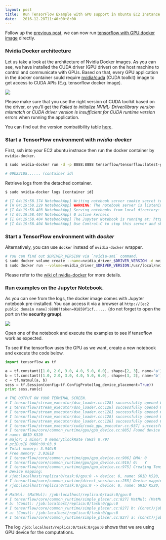 ```yaml
---
layout: post
title:  Run TensorFlow Example with GPU support in Ubuntu EC2 Instance
date:   2016-12-28T11:40:00+8:00
---
```


Follow up the [previous post]({{site.baseurl}}/2016/12/17/install-nvidia-gpu-driver-and-nvidia-docker-in-ubuntu-ec2-instance/), we can now run [tensorflow with GPU docker image](http://askubuntu.com/questions/481414/install-nvidia-driver-instead-nouveau) directly.

### Nvidia Docker architecture

Let us take a look at the architecture of Nvidia Docker images. As you can see, we have installed the CUDA driver (GPU driver) on the host machine to control and communicate with GPUs. Based on that, every GPU application in the docker container sould require [nvidia/cuda](https://hub.docker.com/r/nvidia/cuda/) (CUDA toolkit) image to get access to CUDA APIs (E.g. tensorflow docker image).

![]({{site.baseurl}}/images/nvidia-docker-architecture.png)

Please make sure that you use the right version of CUDA toolkit based on the driver, or you'll get the *Failed to initialize NVML: Driver/library version mismatch* or *CUDA driver version is insufficient for CUDA runtime version* errors when running the application. 

You can find out the version combatibility table [here](https://github.com/NVIDIA/nvidia-docker/wiki/CUDA#requirements).

### Start a TensorFlow environment with *nvidia-docker*

First, ssh into your EC2 ubuntu instnace then run the docker container by `nvidia-docker`.

```bash
$ sudo nvidia-docker run -d -p 8888:8888 tensorflow/tensorflow:latest-gpu

# 09b23108...... (container id)
```

Retrieve logs from the detached container.

```bash
$ sudo nvidia-docker logs [container id]

# [I 04:19:58.174 NotebookApp] Writing notebook server cookie secret to /root/.local/share/jupyter/runtime/notebook_cookie_secret
# [W 04:19:58.229 NotebookApp] WARNING: The notebook server is listening on all IP addresses and not using encryption. This is not recommended.
# [I 04:19:58.403 NotebookApp] Serving notebooks from local directory: /notebooks
# [I 04:19:58.404 NotebookApp] 0 active kernels
# [I 04:19:58.404 NotebookApp] The Jupyter Notebook is running at: http://[all ip addresses on your system]:8888/?token=91859f1cf......
# [I 04:19:58.404 NotebookApp] Use Control-C to stop this server and shut down all kernels (twice to skip confirmation).
```

### Start a TensorFlow environment with *docker*

Alternatively, you can use `docker` instead of `nvidia-docker` wrapper. 

```bash
# You can find out $DRIVER_VERSION via `nvidia-smi` command.
$ sudo docker volume create --name=nvidia_driver_$DRIVER_VERSION -d nvidia-docker
$ sudo docker run --volume=nvidia_driver_$DRIVER_VERSION:/usr/local/nvidia:ro --device=/dev/nvidiactl --device=/dev/nvidia-uvm --device=/dev/nvidia0 -it -p 8888:8888 tensorflow/tensorflow:latest-gpu
```

Please refer to the [wiki of nvidia-docker](https://github.com/NVIDIA/nvidia-docker/wiki/Internals) for more details.

### Run examples on the Jupyter Notebook.

As you can see from the logs, the docker image comes with Jupyter notebook pre-installed. You can access it via a browser at `http://[ec2 public domain name]:8888?token=91859f1cf......` (do not forget to open the port on the **security group**).

![]({{site.baseurl}}/images/jupyter-notebook-with-tensorflow-example.png)

Open one of the notebook and execute the examples to see if tensoflow work as expected.

To see if the tensorflow uses the GPU as we want, create a new notebook and execute the code below. 

```python
import tensorflow as tf

a = tf.constant([1.0, 2.0, 3.0, 4.0, 5.0, 6.0], shape=[2, 3], name='a')
b = tf.constant([1.0, 2.0, 3.0, 4.0, 5.0, 6.0], shape=[3, 2], name='b')
c = tf.matmul(a, b)
sess = tf.Session(config=tf.ConfigProto(log_device_placement=True))
print sess.run(c)

# THE OUTPUT ON YOUR TERMINAL SCREEN.
# I tensorflow/stream_executor/dso_loader.cc:128] successfully opened CUDA library libcublas.so locally
# I tensorflow/stream_executor/dso_loader.cc:128] successfully opened CUDA library libcudnn.so locally
# I tensorflow/stream_executor/dso_loader.cc:128] successfully opened CUDA library libcufft.so locally
# I tensorflow/stream_executor/dso_loader.cc:128] successfully opened CUDA library libcuda.so.1 locally
# I tensorflow/stream_executor/dso_loader.cc:128] successfully opened CUDA library libcurand.so locally
# I tensorflow/stream_executor/cuda/cuda_gpu_executor.cc:937] successful NUMA node read from SysFS had negative value (-1), but there must be at least one NUMA node, so returning NUMA node zero
# I tensorflow/core/common_runtime/gpu/gpu_device.cc:885] Found device 0 with properties:
# name: GRID K520
# major: 3 minor: 0 memoryClockRate (GHz) 0.797
# pciBusID 0000:00:03.0
# Total memory: 3.94GiB
# Free memory: 3.91GiB
# I tensorflow/core/common_runtime/gpu/gpu_device.cc:906] DMA: 0
# I tensorflow/core/common_runtime/gpu/gpu_device.cc:916] 0:   Y
# I tensorflow/core/common_runtime/gpu/gpu_device.cc:975] Creating TensorFlow device (/gpu:0) -> (device: 0, name: GRID K520, pci bus id: 0000:00:03.0)
# Device mapping:
# /job:localhost/replica:0/task:0/gpu:0 -> device: 0, name: GRID K520, pci bus id: 0000:00:03.0
# I tensorflow/core/common_runtime/direct_session.cc:255] Device mapping:
# /job:localhost/replica:0/task:0/gpu:0 -> device: 0, name: GRID K520, pci bus id: 0000:00:03.0
# 
# MatMul: (MatMul): /job:localhost/replica:0/task:0/gpu:0
# I tensorflow/core/common_runtime/simple_placer.cc:827] MatMul: (MatMul)/job:localhost/replica:0/task:0/gpu:0
# b: (Const): /job:localhost/replica:0/task:0/gpu:0
# I tensorflow/core/common_runtime/simple_placer.cc:827] b: (Const)/job:localhost/replica:0/task:0/gpu:0
# a: (Const): /job:localhost/replica:0/task:0/gpu:0
# I tensorflow/core/common_runtime/simple_placer.cc:827] a: (Const)/job:localhost/replica:0/task:0/gpu:0
```

The log `/job:localhost/replica:0/task:0/gpu:0` shows that we are using GPU device for the computations.

